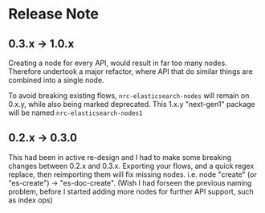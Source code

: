 
# Release Note

## 0.3.x -> 1.0.x

Creating a node for every API, would result in far too many nodes.
Therefore undertook a major refactor, where API that do similar things are combined
into a single node.

To avoid breaking existing flows, `nrc-elasticsearch-nodes` will remain on 0.x.y,
while also being marked deprecated. This 1.x.y "next-gen1" package will be named
`nrc-elasticsearch-nodes1`

## 0.2.x -> 0.3.0

This had been in active re-design and I had to make some breaking changes between 0.2.x and 0.3.x.
Exporting your flows, and a quick regex replace, then reimporting them will fix missing nodes. i.e. node "create" (or "es-create") -> "es-doc-create".
(Wish I had forseen the previous naming problem, before I started adding more nodes for further API support, such as index ops)
